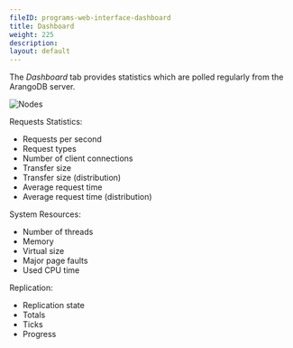 ```yaml
---
fileID: programs-web-interface-dashboard
title: Dashboard
weight: 225
description: 
layout: default
---
```

The *Dashboard* tab provides statistics which are polled regularly from the
ArangoDB server.

![Nodes](images/dashboardView.png)

Requests Statistics:

 - Requests per second
 - Request types
 - Number of client connections
 - Transfer size
 - Transfer size (distribution)
 - Average request time
 - Average request time (distribution)

System Resources:

- Number of threads
- Memory
- Virtual size
- Major page faults
- Used CPU time

Replication:

- Replication state
- Totals
- Ticks
- Progress
